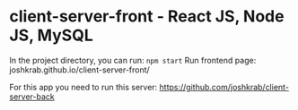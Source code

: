 # client-server-front - React JS, Node JS, MySQL
In the project directory, you can run: `npm start`
Run frontend page: joshkrab.github.io/client-server-front/
 
For this app you need to run this server:
https://github.com/joshkrab/client-server-back


